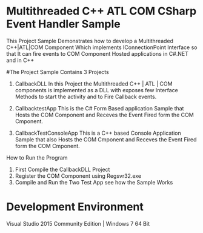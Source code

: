 Multithreaded C++ ATL COM CSharp Event Handler Sample 
=====================================================

This Project Sample Demonstrates how to develop a Multithreaded C++|ATL|COM Component Which implements  IConnectionPoint Interface so that It can fire events to COM Component Hosted applications in C#.NET and in C++

#The Project Sample Contains 3 Projects

1. CallbackDLL 
In this Project the Multithreaded C++ | ATL | COM components is implemented as a DLL with exposes few Interface Methods to start the activity and to Fire Callback events.

2. CallbacktestApp
This is the C# Form Based application Sample that Hosts the COM Component and Receves the Event Fired form the COM Cmponent.

3. CallbackTestConsoleApp
This is a C++ based Console Application Sample that also Hosts the COM Cmponent and Receves the Event Fired form the COM Cmponent.

How to Run the Program
1. First Compile the CallbackDLL Project
2. Register the COM Component using Regsvr32.exe 
2. Compile and Run the Two Test App see how the Sample Works  
   

Development Environment
=======================
Visual Studio 2015 Community Edition | Windows 7 64 Bit




 